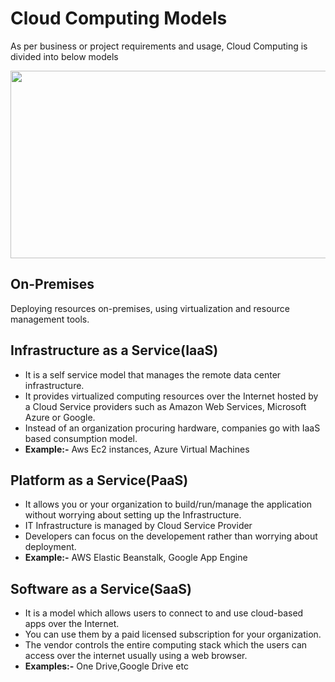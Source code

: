 # Cloud Computing Models
As per business or project requirements and usage, Cloud Computing is divided into below models

<img src="https://github.com/kmitsolution/AWS/blob/main/Certifications/Solution_Associate_Architect/images/CloudModels.jpg" width=700 height=300 />

## On-Premises
   Deploying resources on-premises, using virtualization and resource management tools.
## Infrastructure as a Service(IaaS)
 <ul>
    <li>It is a self service model that manages the remote data center infrastructure.</li>
    <li>It provides virtualized computing resources over the Internet hosted by a Cloud Service providers such as Amazon Web Services, Microsoft Azure or Google.</li>
    <li>Instead of an organization procuring  hardware, companies go with IaaS based consumption model. </li>
  <li> <b>Example:-</b> Aws Ec2 instances, Azure Virtual Machines </li>
</ul>  

## Platform as a Service(PaaS)
<ul>
    <li>It allows you or your organization to build/run/manage the application without worrying about setting up the Infrastructure.</li>
    <li>IT Infrastructure is managed by Cloud Service Provider</li>
    <li>Developers can focus on the developement rather than worrying about deployment.</li>
  <li><b>Example:-</b> AWS Elastic Beanstalk, Google App Engine
</ul>  

## Software as a Service(SaaS)
<ul>
    <li>It is a model which allows users to connect to and use cloud-based apps over the Internet.</li>
    <li>You can use them by a paid licensed subscription for your organization.</li>
    <li>The vendor controls the entire computing stack which the users can access over the internet usually using a web browser.</li>
    <li><b>Examples:-</b> One Drive,Google Drive etc</li>
</ul>
